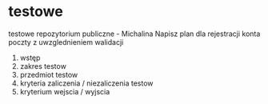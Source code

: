 # testowe
testowe repozytorium publiczne - Michalina
Napisz plan dla rejestracji konta poczty z uwzglednieniem walidacji
1. wstęp
2. zakres testow
3. przedmiot testow
4. kryteria zaliczenia / niezaliczenia testow
5. kryterium wejscia / wyjscia


